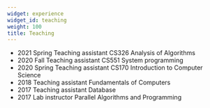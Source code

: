 ```yaml
---
widget: experience
widget_id: teaching
weight: 100
title: Teaching
---
```

* 2021 Spring Teaching assistant CS326 Analysis of Algorithms
* 2020 Fall Teaching assistant CS551 System programming
* 2020 Spring Teaching assistant CS170 Introduction to Computer Science
* 2018 Teaching assistant Fundamentals of Computers
* 2017 Teaching assistant Database
* 2017  Lab instructor Parallel Algorithms and Programming